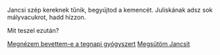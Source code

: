 Jancsi szép kereknek tűnik, begyújtod a kemencét.
Juliskának adsz sok mályvacukrot, hadd hízzon.

Mit teszel ezután?

[Megnézem bevettem-e a tegnapi gyógyszert](../gyogyszer/gyogyszer.md)
[Megsütöm Jancsit](sutes/sutes.md)


